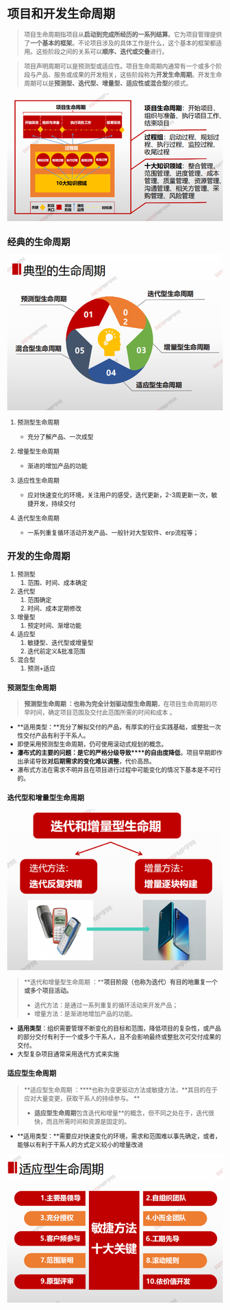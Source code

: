 # 项目和开发生命周期

> 项目生命周期指项目从**启动到完成所经历的一系列结算**。它为项目管理提供了**一个基本的框架**。不论项目涉及的具体工作是什么，这个基本的框架都适用。这些阶段之间的关系可以**顺序、迭代或交叠**进行。

> 项目声明周期可以是预测型或适应性。项目生命周期内通常有一个或多个阶段与产品、服务或成果的开发相关，这些阶段称为**开发生命周期**。开发生命周期可以是**预测型、迭代型、增量型、适应性或混合型**的模式。

![image-20210207213728774](assets/image-20210207213728774.png)



## 经典的生命周期

![image-20210207213735688](assets/image-20210207213735688.png)



1. 预测型生命周期
   - 充分了解产品、一次成型

1. 增量型生命周期
   - 渐进的增加产品的功能
2. 适应性生命周期
   - 应对快速变化的环境，关注用户的感受，迭代更新，2-3周更新一次，敏捷开发，持续交付
3. 迭代型生命周期
   - 一系列重复循环活动开发产品、一般针对大型软件、erp流程等；



## 开发的生命周期

1. 预测型
   1. 范围、时间、成本确定
2. 迭代型
   1. 范围确定
   2. 时间、成本定期修改
3. 增量型
   1. 预定时间、渐增功能
4. 适应型
   1. 敏捷型、迭代型或增量型
   2. 迭代前定义&批准范围
5. 混合型
   1. 预测+适应

### 预测型生命周期

> **预测型生命周期 ：也称为完全计划驱动型生命周期**，在项目生命周期的尽早时间，确定项目范围及交付此范围所需的时间和成本 。





- **适用类型：**充分了解拟交付的产品，有厚实的行业实践基础，或整批一次性交付产品有利于干系人。
- 即使采用预测型生命周期，仍可使用滚动式规划的概念。
- **瀑布式的主要的问题：**是它的**严格分级导致****的自由度降低**，项目早期即作出承诺导致**对后期需求的变化难以调整**，代价高昂。
- 瀑布式方法在需求不明并且在项目进行过程中可能变化的情况下基本是不可行的。

### 迭代型和增量型生命周期

![image-20210207214950697](assets/image-20210207214950697.png)



> **迭代和增量型生命周期 ：****项目阶段（也称为迭代）有目的地重复一个或多个项目活动。**
>
> - 迭代方法：是通过一系列重复的循环活动来开发产品；
> - 增量方法：是渐进地增加产品的功能。



- **适用类型**：组织需要管理不断变化的目标和范围，降低项目的复杂性，或产品的部分交付有利于一个或多个干系人，且不会影响最终或整批次可交付成果的交付。
- 大型复杂项目通常采用迭代方式来实施

### 适应型生命周期

> **适应型生命周期 ：****也称为变更驱动方法或敏捷方法，**其目的在于应对大量变更，获取干系人的持续参与。 **
>
> - **适应型生命周期**包含迭代和增量**的概念，但不同之处在于，迭代很快，而且所需时间和资源是固定的。
 

- **适用类型：**需要应对快速变化的环境，需求和范围难以事先确定，或者，能够以有利于干系人的方式定义较小的增量改进

![image-20210207215240106](assets/image-20210207215240106.png)